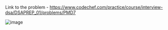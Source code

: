 Link to the problem - https://www.codechef.com/practice/course/interview-dsa/DSAPREP_01/problems/PMD7


![image](https://github.com/Haleshot/Competitive-Programming/assets/57552973/111244d7-2450-4222-a5d7-46640e9a13a3)
